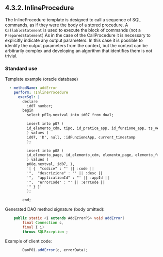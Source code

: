 ## 4.3.2. InlineProcedure

The InlineProcedure template is designed to call a sequence of SQL commands, as if they were the body of a stored procedure.
A `CallableStatement` is used to execute the block of commands (not a `PreparedStatement`)
As in the case of the CallProcedure it is necessary to explicitly indicate any output parameters.
In this case it is possible to identify the output parameters from the context, but the context can be arbitrarily complex and developing an algorithm that identifies them is not trivial.

### Standard use

Template example (oracle database)

~~~yaml
  - methodName: addError
    perform: !InlineProcedure
      execSql: |
        declare
          id07 number;
        begin
          select p07q.nextval into id07 from dual;

          insert into p07 (
          id_elemento_cdm, tipo, id_pratica_app, id_funzione_app, ts_vers
          ) values (
          id07, 'D', null, :idFunzioneApp, current_timestamp
          );

          insert into p08 (
          id_elemento_page, id_elemento_cdm, elemento_page, elemento_frag
          ) values (
          p08q.nextval, id07, 1,
          '[ {  "codice" : "' || :code || 
          '",  "descrizione" : "' || :desc || 
          '",  "applicationId" : "' || :appId || 
          '",  "errorCode" : "' || :errCode || 
          '" } ]'
          );

        end;
~~~

Generated DAO method signature (body omitted):

~~~java
    public static <I extends AddErrorPS> void addError(
        final Connection c,
        final I i)
        throws SQLException ;
~~~

Example of client code:

~~~java
        DaoP01.addError(c, errorData);
~~~
